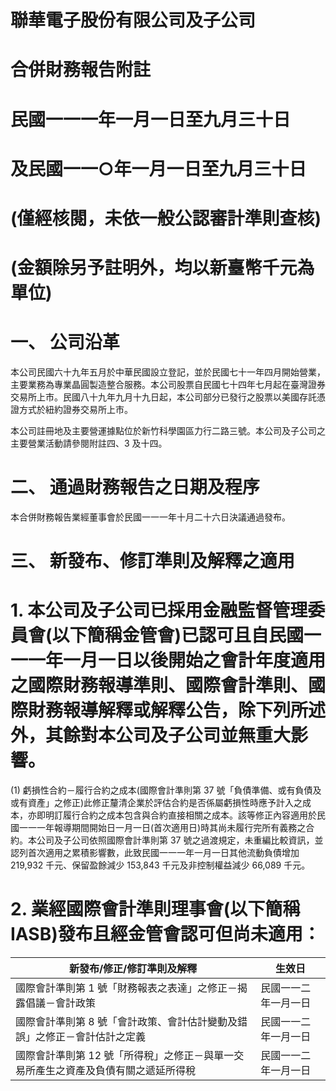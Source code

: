# 聯華電子股份有限公司及子公司

# 合併財務報告附註

# 民國一一一年一月一日至九月三十日

# 及民國一一○年一月一日至九月三十日

# (僅經核閱，未依一般公認審計準則查核)

# (金額除另予註明外，均以新臺幣千元為單位)

# 一、 公司沿革

本公司民國六十九年五月於中華民國設立登記，並於民國七十一年四月開始營業，主要業務為專業晶圓製造整合服務。本公司股票自民國七十四年七月起在臺灣證券交易所上市。民國八十九年九月十九日起，本公司部分已發行之股票以美國存託憑證方式於紐約證券交易所上市。

本公司註冊地及主要營運據點位於新竹科學園區力行二路三號。本公司及子公司之主要營業活動請參閱附註四、3 及十四。

# 二、 通過財務報告之日期及程序

本合併財務報告業經董事會於民國一一一年十月二十六日決議通過發布。

# 三、 新發布、修訂準則及解釋之適用

# 1. 本公司及子公司已採用金融監督管理委員會(以下簡稱金管會)已認可且自民國一一一年一月一日以後開始之會計年度適用之國際財務報導準則、國際會計準則、國際財務報導解釋或解釋公告，除下列所述外，其餘對本公司及子公司並無重大影響。

(1) 虧損性合約－履行合約之成本(國際會計準則第 37 號「負債準備、或有負債及或有資產」之修正)此修正釐清企業於評估合約是否係屬虧損性時應予計入之成本，亦即明訂履行合約之成本包含與合約直接相關之成本。該等修正內容適用於民國一一一年報導期間開始日一月一日(首次適用日)時其尚未履行完所有義務之合約。本公司及子公司依照國際會計準則第 37 號之過渡規定，未重編比較資訊，並認列首次適用之累積影響數，此致民國一一一年一月一日其他流動負債增加 219,932 千元、保留盈餘減少 153,843 千元及非控制權益減少 66,089 千元。

# 2. 業經國際會計準則理事會(以下簡稱 IASB)發布且經金管會認可但尚未適用：

|新發布/修正/修訂準則及解釋|生效日|
|---|---|
|國際會計準則第 1 號「財務報表之表達」之修正－揭露倡議－會計政策|民國一一二年一月一日|
|國際會計準則第 8 號「會計政策、會計估計變動及錯誤」之修正－會計估計之定義|民國一一二年一月一日|
|國際會計準則第 12 號「所得稅」之修正－與單一交易所產生之資產及負債有關之遞延所得稅|民國一一二年一月一日|